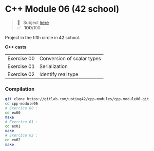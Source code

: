 # C++ Module 06 (42 school)
> 📑 &ensp;Subject [here](/subject/subject_cpp_module_06.pdf) <br />
✅ &ensp;**100**/100

Project in the fifth circle in 42 school.

**C++ casts**

<table>
<tr><td>Exercise 00</td><td>Conversion of scalar types</td></tr>
<tr><td>Exercise 01</td><td>Serialization</td></tr>
<tr><td>Exercise 02</td><td>Identify real type</td></tr>
</table>

### Compilation
```bash
git clone https://gitlab.com/uotiug42/cpp-modules/cpp-module06.git
cd cpp-module06
# Exercice 00 :
cd ex00
make
# Exercice 01 :
cd ex01
make
# Exercice 02 :
cd ex02
make
```